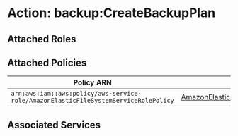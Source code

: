 # Action: backup:CreateBackupPlan

## Attached Roles

## Attached Policies

| Policy ARN | Policy Name |
|------------|-------------|
| `arn:aws:iam::aws:policy/aws-service-role/AmazonElasticFileSystemServiceRolePolicy` | [AmazonElasticFileSystemServiceRolePolicy](../policies.md#amazonelasticfilesystemservicerolepolicy) |

## Associated Services

